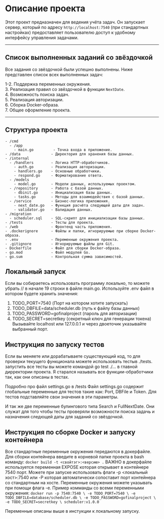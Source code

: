 # Описание проекта

Этот проект предназначен для ведения учёта задач. Он запускает сервер, который по адресу `http://localhost:7540` (при стандартных настройках) предоставляет пользователю доступ к удобному интерфейсу управления задачами.

---

## Список выполненных заданий со звёздочкой

Все задания со звёздочкой были успешно выполнены. Ниже представлен список всех выполненных задач:

  1-2. Поддержка переменных окружения.  
  3. Реализация правил со звёздочкой в функции `NextDate`.  
  4. Возможность поиска задач.  
  5. Реализация авторизации.  
  6. Сборка Docker-образа.  
  7. Общее оформление проекта.

---

## Структура проекта

```plaintext
- /cmd
  - /app
    - main.go         - Точка входа в приложение.
- /data              - Директория для хранения базы данных.
- /internal
  - /handlers        - Логика HTTP-обработчиков.
    - auth.go        - Реализация авторизации.
    - handlers.go    - Основные обработчики.
    - respond.go     - Форматирование ответа.
  - /models
    - model.go       - Модели данных, используемых проектом.
  - /repository      - Работа с базой данных.
    - dbinit.go      - Инициализация базы данных.
    - tasks.go       - Методы для взаимодействия с базой данных.
  - /service         - Бизнес-логика приложения.
    - next_date.go   - Функция расчёта следующей даты для задач.
    - validator.go   - Валидация данных.
- /migration
  - scheduler.sql    - SQL-скрипт для инициализации базы данных.
- /tests             - Тесты для проекта.
- /web               - Фронтенд часть приложения.
- .dockerignore      - Файлы и папки, игнорируемые при сборке Docker-образа.
- .env               - Переменные окружения проекта.
- .gitignore         - Игнорируемые файлы для Git.
- Dockerfile         - Файл для сборки Docker-образа.
- go.mod             - Файл модулей Go.
- go.sum             - Контрольная сумма зависимостей.
```

## Локальный запуск
Если вы собираетесь использовать программу локально, то можете убрать // в начале 19 строки в файле main.go.
Используйте .env файл в котором будете хранить значения:
  1) TODO_PORT=7540 (Порт на котором хотите запускать)
  2) TODO_DBFILE=data/scheduler.db (путь к файлу базы данных)
  3) TODO_PASSWORD=gofinalproject (пароль для авторизации)
  4) TODO_SECRET=secretkey (секретный ключ для генерации токена)
Вызывайте localhost или 127.0.0.1 и через двоеточик указывайте выбранный порт.

## Инструкция по запуску тестов

Если вы меняете или дорабатываете существующий код, то для проверки текущего функционала можете использовать тестыв ./tests.
запустить все тесты вы можете командой go test ./... в главной дирректории проекта. Я старался называть все функции-обработчики так, 
как они описаны в тестах. 

Подробно про файл settings.go в /tests
Файл settings.go содержит глобальные переменные для тестов такие как: Port, DBFile и Token.
Для тестов подставляйте свои значения в эти параметры.

И так же две переменные булингового типа Search и FullNextDate. Они служат для того чтобы тесты проверяли возможности
поиска задачь и назначения следющей даты для заданий со звёздочкой.

## Инструкция по сборке Docker и запуску контейнера

Все стандартные переменные окружения передаются в докерфайле. Для сборки контейнера введите в корневой папке проекта в bash
команду: `docker build -t <свойтэг>:<версию> .` 
ВАЖНО в докерфайле используется переменная EXPOSE которая открывает в контейнере 7540 порт. Можете при запуске использовать флаги
-p <локальный хост>:7540 или -P которая автоматически сопоставит порт контейнера со стандартным на хосте.
Переменные окружения можете указывать при помощи флага -e. Пример комманды со всеми переменными окружения: 
`docker run -p 7540:7540 \
  -e TODO_PORT=7540 \
  -e TODO_DBFILE=database/scheduler.db \
  -e TODO_PASSWORD=gofinalproject \
  -e TODO_SECRET=secretkey \
  scheduler:v1.0.0`

Переменные описаны выше в инстукции к локальному запуску.